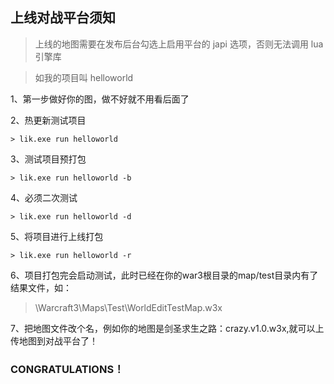 ## 上线对战平台须知

> 上线的地图需要在发布后台勾选上启用平台的 japi 选项，否则无法调用 lua 引擎库

> 如我的项目叫 helloworld

1、第一步做好你的图，做不好就不用看后面了

2、热更新测试项目

```
> lik.exe run helloworld
```

3、测试项目预打包

```
> lik.exe run helloworld -b
```

4、必须二次测试

```
> lik.exe run helloworld -d
```

5、将项目进行上线打包

```
> lik.exe run helloworld -r
```

6、项目打包完会启动测试，此时已经在你的war3根目录的map/test目录内有了结果文件，如：

> \Warcraft3\Maps\Test\WorldEditTestMap.w3x

7、把地图文件改个名，例如你的地图是剑圣求生之路：crazy.v1.0.w3x,就可以上传地图到对战平台了！

### CONGRATULATIONS！
